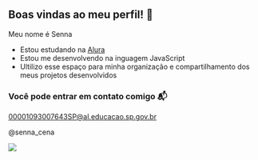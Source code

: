 ## Boas vindas ao meu perfil! 🥖 

Meu nome é Senna

- Estou estudando na [Alura](https://www.alura.com.br)
- Estou me desenvolvendo na inguagem JavaScript
- Ultilizo esse espaço para minha organização e compartilhamento dos meus projetos desenvolvidos

### Você pode entrar em contato comigo 📬

00001093007643SP@al.educacao.sp.gov.br

@senna_cena

![](https://media1.tenor.com/m/wrsmPDrH1m8AAAAC/hardpretzel-sonic.gif)
